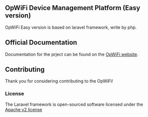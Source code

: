 ## OpWiFi Device Management Platform (Easy version)

OpWiFi Easy version is based on laravel framework, write by php.

## Official Documentation

Documentation for the prject can be found on the [OpWiFi website](http://superwrt.com/wiki/opwifi).

## Contributing

Thank you for considering contributing to the OpWiFi! 

### License

The Laravel framework is open-sourced software licensed under the [Apache v2 license](http://www.apache.org/licenses/LICENSE-2.0)
